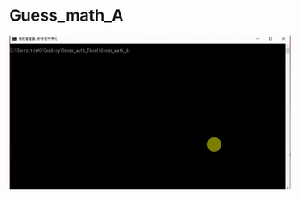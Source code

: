 # Guess_math_A
![image](https://github.com/HzYu/Guess_math/blob/master/Guess_math_A/gif/Guess_math_A.gif)
